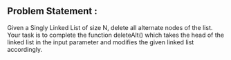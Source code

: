 Problem Statement :
-------------------
Given a Singly Linked List of size N, delete all alternate nodes of the list.<br/>
Your task is to complete the function deleteAlt() which takes the head of the linked list in the input parameter and modifies the given linked list accordingly.

